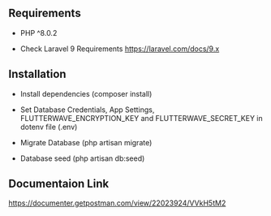 ## Requirements

* PHP ^8.0.2

* Check Laravel 9 Requirements https://laravel.com/docs/9.x

## Installation

* Install dependencies (composer install)

* Set Database Credentials, App Settings, FLUTTERWAVE_ENCRYPTION_KEY and FLUTTERWAVE_SECRET_KEY in dotenv file (.env)

* Migrate Database (php artisan migrate)

* Database seed (php artisan db:seed)

## Documentaion Link

https://documenter.getpostman.com/view/22023924/VVkH5tM2
